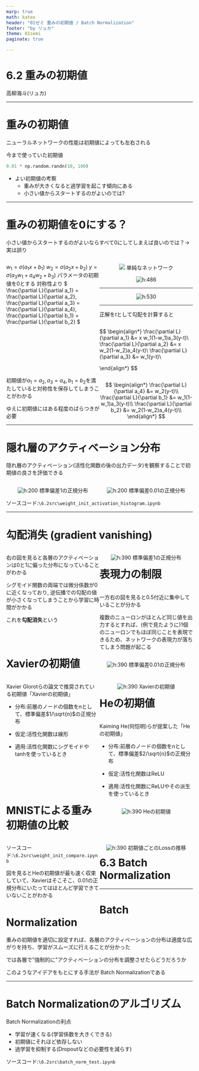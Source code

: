 ```yaml
---
marp: true
math: katex
header: "01ゼミ 重みの初期値 / Batch Normalization"
footer: "by リュカ"
theme: 01semi
paginate: true

---
```


<!-- p178-189 -->
<!-- class: title  -->

# 6.2 重みの初期値
高柳海斗(リュカ)


---
<!-- class: slides  -->
# 重みの初期値
ニューラルネットワークの性能は初期値によっても左右される

今まで使っていた初期値
```python
0.01 * np.random.randn(10, 100)
```

- よい初期値の考察
  - 重みが大きくなると過学習を起こす傾向にある
  - 小さい値からスタートするのがよいのでは?
  <!-- -  -->
  <!-- - 過学習を抑え汎化性能を高めたい -->


---
# 重みの初期値を0にする？
小さい値からスタートするのがよいならすべて0にしてしまえば良いのでは？→ 実は誤り
<!-- ネットワークは致命的な欠陥を抱えることになる -->
<div style = 'float:left;width:50%;'>

$w_1 = \sigma(a_1x + b_1)$
$w_2 = \sigma(a_2x + b_2)$
$y = \sigma(a_3w_1 + a_4w_2 + b_3)$
パラメータの初期値を0とする
対称性より
$
\frac{\partial L}{\partial a_1} = \frac{\partial L}{\partial a_2},
\frac{\partial L}{\partial a_3} = \frac{\partial L}{\partial a_4},
\frac{\partial L}{\partial b_1} = \frac{\partial L}{\partial b_2}
$

</div>
<div style = 'float:right;width:50%;text-align:center;'>

  ![](imgs/fig1.svg)
  単純なネットワーク

</div>

---
<div style="text-align:center;">

![h:486](imgs/fig2.svg)
</div>

---
<div style="text-align:center;">

![h:530](imgs/fig3.svg)

</div>

---


正解を$t$として勾配を計算すると
<div style = 'float:left;width:50%;'>

$$
\begin{align*}
\frac{\partial L}{\partial a_1} 
&= x w_1(1-w_1)a_3(y-t)\\
\frac{\partial L}{\partial a_2} 
&= x w_2(1-w_2)a_4(y-t)\\
\frac{\partial L}{\partial a_3}
&= w_1(y-t)\\

\end{align*}
$$

</div>
<div style = 'float:right;width:50%;'>

$$
\begin{align*}
\frac{\partial L}{\partial a_4}
&= w_2(y-t)\\
\frac{\partial L}{\partial b_1} 
&= w_1(1-w_1)a_3(y-t)\\
\frac{\partial L}{\partial b_2} 
&= w_2(1-w_2)a_4(y-t)\\
\end{align*}
$$

</div>

初期値が$a_1 = a_2, a_3 = a_4, b_1 = b_2$を満たしていると対称性を保存してしまうことがわかる

ゆえに初期値にはある程度のばらつきが必要

---
# 隠れ層のアクティベーション分布
<!-- 大きすぎてもダメ、小さすぎてもダメならどのくらいがちょうどいいの？ -->
隠れ層のアクティベーション(活性化関数の後の出力データ)を観察することで初期値の良さを評価できる

<div style="text-align:center;float:right;width:50%;">

![h:200](imgs/fig4.png)
標準偏差0.01の正規分布

</div>
<div style="text-align:center;float:left;width:50%;">

![h:200](imgs/fig5.png)
標準偏差1の正規分布

</div>

ソースコード:`\6.2src\weight_init_activation_histogram.ipynb`


---
# 勾配消失 (gradient vanishing)
<div style="float:left;width:50%;">

右の図を見ると各層のアクティベーションは0と1に偏った分布になっていることがわかる

シグモイド関数の両端では微分係数が0に近くなっており, 逆伝播での勾配の値が小さくなってしまうことから学習に時間がかかる

これを**勾配消失**という

</div>
<div style="text-align:center;float:right;width:50%;">

![h:390](imgs/fig5.png)
標準偏差1の正規分布

</div>

---
# 表現力の制限
<div style="float:left;width:50%;">

一方右の図を見ると0.5付近に集中していることが分かる

複数のニューロンがほとんど同じ値を出力するとすれば、(例で見たように)1個のニューロンでもほぼ同じことを表現できるため、ネットワークの表現力が落ちてしまう問題が起こる

</div>
<div style="text-align:center;float:right;width:50%;">

![h:390](imgs/fig4.png)
標準偏差0.01の正規分布

</div>

---
# Xavierの初期値
<div style="float:left;width:50%;">

Xavier Glorotらの論文で推奨されている初期値「Xavierの初期値」

- 分布:前層のノードの個数を$n$として、標準偏差$1/\sqrt{n}$の正規分布

- 仮定:活性化関数は線形

- 適用:活性化関数にシグモイドやtanhを使っているとき

</div>
<div style="text-align:center;float:right;width:50%;">

![h:390](imgs/fig6.png)
Xavierの初期値

</div>

---
# Heの初期値
<div style="float:left;width:50%;">

Kaiming He(何恺明)らが提案した「Heの初期値」

- 分布:前層のノードの個数を$n$として、標準偏差$2/\sqrt{n}$の正規分布

- 仮定:活性化関数はReLU

- 適用:活性化関数にReLUやその派生を使っているとき

</div>
<div style="text-align:center;float:right;width:50%;">

![h:390](imgs/fig7.png)
Heの初期値

</div>
<!-- 補足:勾配消失は層を増やしていくほどしんこくになる。reluにXavierの初期値を適用すると観察しやすい -->

---
# MNISTによる重み初期値の比較

<div style="float:left;width:50%;">

ソースコード:`\6.2src\weight_init_compare.ipynb`

図を見るとHeの初期値が最も速く収束していて、Xavierはそこそこ、0.01の正規分布にいたってはほとんど学習できていないことがわかる

</div>
<div style="text-align:center;float:right;width:50%;">

![h:390](imgs/fig8.png)
初期値ごとのLossの推移

</div>

---
<!-- _class: title  -->
# 6.3 Batch Normalization

---
# Batch Normalization
重みの初期値を適切に設定すれば、各層のアクティベーションの分布は適度な広がりを持ち、学習がスムーズに行えることが分かった

では各層で"強制的に"アクティベーションの分布を調整させたらどうだろうか

このようなアイデアをもとにする手法が Batch Normalizationである

---
# Batch Normalizationのアルゴリズム
Batch Normalizationの利点

- 学習が速くなる(学習係数を大きくできる)
- 初期値にそれほど依存しない<!-- ロバストであるという -->
- 過学習を抑制する(Dropoutなどの必要性を減らす)

ソースコード:`\6.2src\batch_norm_test.ipynb`